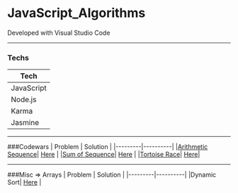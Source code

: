 # JavaScript_Algorithms 

Developed with Visual Studio Code

---

### Techs
|Tech|
|----|
|JavaScript|
|Node.js|
|Karma|
|Jasmine|

---

###Codewars
| Problem | Solution |
|---------|----------|
|[Arithmetic Sequence](http://www.codewars.com/kata/arithmetic-sequence/train/javascript)| [Here](https://github.com/Apollo013/JavaScript_Algorithms/blob/master/codewars/aritmetic-sequence-spec.js) |
|[Sum of Sequence](http://www.codewars.com/kata/sum-of-a-sequence/train/javascript)| [Here](https://github.com/Apollo013/JavaScript_Algorithms/blob/master/codewars/sum-of-a-sequence-spec.js) |
|[Tortoise Race](http://www.codewars.com/kata/tortoise-racing/train/javascript)| [Here](https://github.com/Apollo013/Javascript_Algorithms/blob/master/codewars/tortoise-racing-spec.js)|

---

###Misc => Arrays
| Problem | Solution |
|---------|----------|
|Dynamic Sort| [Here](https://github.com/Apollo013/JavaScript_Algorithms/blob/master/misc/arrays/dynamic-sort-spec.js) |
